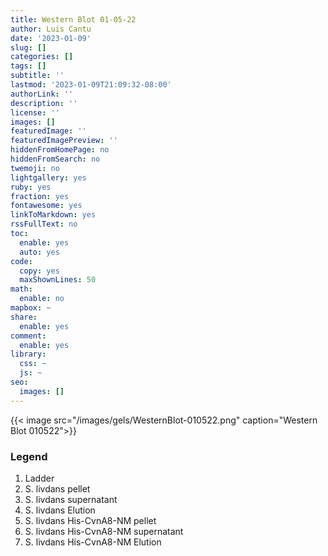 ```yaml
---
title: Western Blot 01-05-22
author: Luis Cantu
date: '2023-01-09'
slug: []
categories: []
tags: []
subtitle: ''
lastmod: '2023-01-09T21:09:32-08:00'
authorLink: ''
description: ''
license: ''
images: []
featuredImage: ''
featuredImagePreview: ''
hiddenFromHomePage: no
hiddenFromSearch: no
twemoji: no
lightgallery: yes
ruby: yes
fraction: yes
fontawesome: yes
linkToMarkdown: yes
rssFullText: no
toc:
  enable: yes
  auto: yes
code:
  copy: yes
  maxShownLines: 50
math:
  enable: no
mapbox: ~
share:
  enable: yes
comment:
  enable: yes
library:
  css: ~
  js: ~
seo:
  images: []
---
```


<!--more-->

{{< image src="/images/gels/WesternBlot-010522.png" caption="Western Blot 010522">}}

### Legend
  1. Ladder
  2. S. livdans pellet
  3. S. livdans supernatant
  4. S. livdans Elution
  5. S. livdans His-CvnA8-NM pellet
  6. S. livdans His-CvnA8-NM supernatant
  7. S. livdans His-CvnA8-NM Elution

